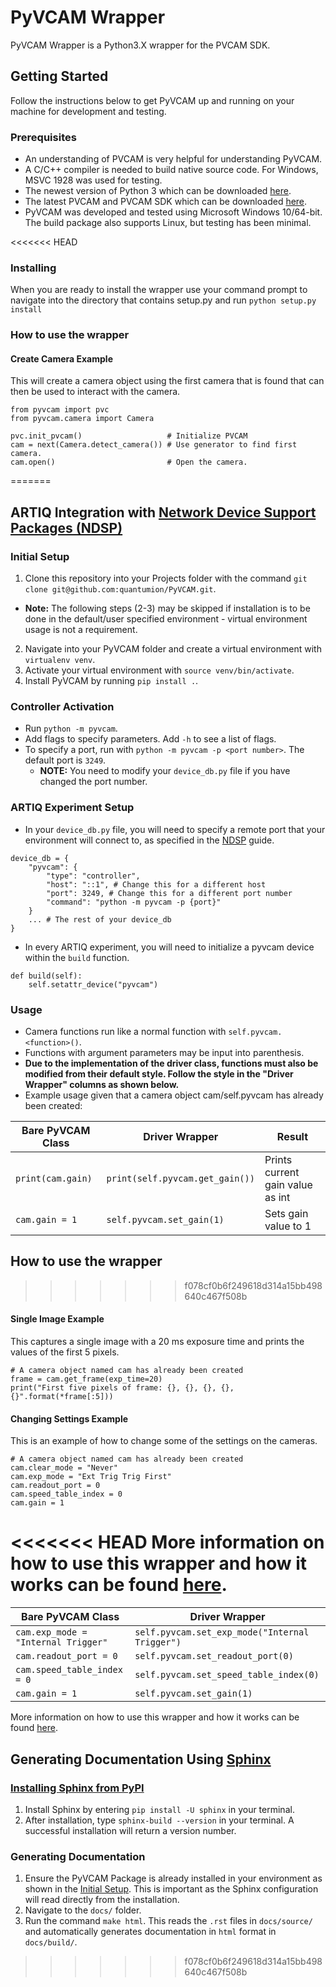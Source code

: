 # PyVCAM Wrapper

PyVCAM Wrapper is a Python3.X wrapper for the PVCAM SDK.

## Getting Started
Follow the instructions below to get PyVCAM up and running on your machine for development and testing.


### Prerequisites
* An understanding of PVCAM is very helpful for understanding PyVCAM.
* A C/C++ compiler is needed to build native source code. For Windows, MSVC 1928 was used for testing.
* The newest version of Python 3 which can be downloaded [here](https://www.python.org/downloads/).
* The latest PVCAM and PVCAM SDK which can be downloaded [here](https://www.photometrics.com/support/software/#software).
* PyVCAM was developed and tested using Microsoft Windows 10/64-bit. The build package also supports Linux, but testing has been minimal.

<<<<<<< HEAD

### Installing
When you are ready to install the wrapper use your command prompt to navigate into the directory that contains 
setup.py and run ```python setup.py install``` 


### How to use the wrapper
#### Create Camera Example
This will create a camera object using the first camera that is found that can then be used to interact with the camera.
```
from pyvcam import pvc 
from pyvcam.camera import Camera   

pvc.init_pvcam()                   # Initialize PVCAM 
cam = next(Camera.detect_camera()) # Use generator to find first camera. 
cam.open()                         # Open the camera.
```

=======
## ARTIQ Integration with [Network Device Support Packages (NDSP)](https://m-labs.hk/artiq/manual/developing_a_ndsp.html)
### Initial Setup
1. Clone this repository into your Projects folder with the command `git clone git@github.com:quantumion/PyVCAM.git`.
* **Note:** The following steps (2-3) may be skipped if installation is to be done in the default/user specified environment - virtual environment usage is not a requirement.
2. Navigate into your PyVCAM folder and create a virtual environment with `virtualenv venv`. 
3. Activate your virtual environment with `source venv/bin/activate`.
4. Install PyVCAM by running `pip install .`.

### Controller Activation
* Run `python -m pyvcam`.
* Add flags to specify parameters. Add `-h` to see a list of flags.
* To specify a port, run with `python -m pyvcam -p <port number>`. The default port is `3249`.
    * **NOTE:** You need to modify your `device_db.py` file if you have changed the port number.
    
### ARTIQ Experiment Setup
* In your `device_db.py` file, you will need to specify a remote port that your environment will connect to, as specified in the [NDSP](https://m-labs.hk/artiq/manual/developing_a_ndsp.html) guide.
```
device_db = {
    "pyvcam": {
        "type": "controller",
        "host": "::1", # Change this for a different host
        "port": 3249, # Change this for a different port number
        "command": "python -m pyvcam -p {port}"
    }
    ... # The rest of your device_db
}
```
* In every ARTIQ experiment, you will need to initialize a pyvcam device within the `build` function.
```
def build(self):
    self.setattr_device("pyvcam")
```

### Usage
* Camera functions run like a normal function with `self.pyvcam.<function>()`.
* Functions with argument parameters may be input into parenthesis.
* **Due to the implementation of the driver class, functions must also be modified from their default style. Follow the style in the "Driver Wrapper" columns as shown below.**
* Example usage given that a camera object cam/self.pyvcam has already been created:

| Bare PyVCAM Class | Driver Wrapper                  | Result                           |
|-------------------|---------------------------------|----------------------------------|
| `print(cam.gain)` | `print(self.pyvcam.get_gain())` | Prints current gain value as int |
| `cam.gain = 1`    | `self.pyvcam.set_gain(1)`       | Sets gain value to 1             |


## How to use the wrapper
>>>>>>> f078cf0b6f249618d314a15bb498640c467f508b
#### Single Image Example
This captures a single image with a 20 ms exposure time and prints the values of the first 5 pixels.
```
# A camera object named cam has already been created
frame = cam.get_frame(exp_time=20)
print("First five pixels of frame: {}, {}, {}, {}, {}".format(*frame[:5]))
```

#### Changing Settings Example
This is an example of how to change some of the settings on the cameras.
```
# A camera object named cam has already been created
cam.clear_mode = "Never"
cam.exp_mode = "Ext Trig Trig First"
cam.readout_port = 0
cam.speed_table_index = 0
cam.gain = 1
```

<<<<<<< HEAD
More information on how to use this wrapper and how it works can be found [here](https://github.com/Photometrics/PyVCAM/blob/master/docs/PyVCAM%20Wrapper.md).
=======
| Bare PyVCAM Class                   | Driver Wrapper                                 |
|-------------------------------------|------------------------------------------------|
| `cam.exp_mode = "Internal Trigger"` | `self.pyvcam.set_exp_mode("Internal Trigger")` |
| `cam.readout_port = 0`              | `self.pyvcam.set_readout_port(0)`              |
| `cam.speed_table_index = 0`         | `self.pyvcam.set_speed_table_index(0)`         |
| `cam.gain = 1`                      | `self.pyvcam.set_gain(1)`                      |

More information on how to use this wrapper and how it works can be found [here](https://github.com/Photometrics/PyVCAM/blob/master/docs/PyVCAM%20Wrapper.md).

## Generating Documentation Using [Sphinx](https://www.sphinx-doc.org/en/master/index.html)
### [Installing Sphinx from PyPI](https://www.sphinx-doc.org/en/master/usage/installation.html#installation-from-pypi)
1. Install Sphinx by entering `pip install -U sphinx` in your terminal.
2. After installation, type `sphinx-build --version` in your terminal. A successful installation will return a version number.

### Generating Documentation
1. Ensure the PyVCAM Package is already installed in your environment as shown in the [Initial Setup](#initial-setup). This is important as the Sphinx configuration will read directly from the installation.
2. Navigate to the `docs/` folder.
3. Run the command `make html`. This reads the `.rst` files in `docs/source/` and automatically generates documentation in `html` format in `docs/build/`.
>>>>>>> f078cf0b6f249618d314a15bb498640c467f508b
